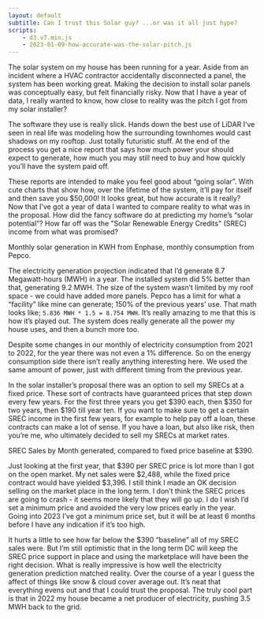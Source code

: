 ```yaml
---
layout: default
subtitle: Can I trust this Solar guy? ...or was it all just hype?
scripts: 
    - d3.v7.min.js
    - 2023-01-09-how-accurate-was-the-solar-pitch.js
---
```


The solar system on my house has been running for a year. Aside from an incident where a HVAC contractor accidentally disconnected a panel, the system has been working great. Making the decision to install solar panels was conceptually easy, but felt financially risky. Now that I have a year of data, I really wanted to know, how close to reality was the pitch I got from my solar installer?

The software they use is really slick. Hands down the best use of LiDAR I’ve seen in real life was modeling how the surrounding townhomes would cast shadows on my rooftop. Just totally futuristic stuff. At the end of the process you get a nice report that says how much power your should expect to generate, how much you may still need to buy and how quickly you’ll have the system paid off.

These reports are intended to make you feel good about “going solar”. With cute charts that show how, over the lifetime of the system, it’ll pay for itself and then save you $50,000! It looks great, but how accurate is it really? Now that I’ve got a year of data I wanted to compare reality to what was in the proposal. How did the fancy software do at predicting my home’s “solar potential”? How far off was the "Solar Renewable Energy Credits" (SREC) income from what was promised?

<div id="solar-generation"></div>
<div class="is-size-7 pb-3">Monthly solar generation in KWH from Enphase, monthly consumption from Pepco.</div>

The electricity generation projection indicated that I’d generate 8.7 Megawatt-hours (MWH) in a year. The installed system did 5% better than that, generating 9.2 MWH. The size of the system wasn’t limited by my roof space - we could have added more panels. Pepco has a limit for what a “facility” like mine can generate; 150% of the previous years’ use. That math looks like; `5.836 MWH * 1.5 = 8.754 MWH`. It’s really amazing to me that this is how it’s played out. The system does really generate all the power my house uses, and then a bunch more too.

Despite some changes in our monthly of electricity consumption from 2021 to 2022, for the year there was not even a 1% difference.  So on the energy consumption side there isn’t really anything interesting here. We used the same amount of power, just with different timing from the previous year. 

In the solar installer’s proposal there was an option to sell my SRECs at a fixed price. These sort of contracts have guaranteed prices that step down every few years. For the first three years you get $390 each, then $350 for two years, then $190 till year ten. If you want to make sure to get a certain SREC income in the first few years, for example to help pay off a loan, these contracts can make a lot of sense. If you have a loan, but also like risk, then you’re me, who ultimately decided to sell my SRECs at market rates.

<div id="srec-income"></div>
<div class="is-size-7 pb-3">SREC Sales by Month generated, compared to fixed price baseline at $390.</div>

Just looking at the first year, that $390 per SREC price is lot more than I got on the open market. My net sales were $2,488, while the fixed price contract would have yielded $3,396. I still think I made an OK decision selling on the market place in the long term. I don’t think the SREC prices are going to crash - it seems more likely that they will go up. I do I wish I’d set a minimum price and avoided the very low prices early in the year. Going into 2023 I’ve got a minimum price set, but it will be at least 6 months before I  have any indication if it’s too high. 

It hurts a little to see how far below the $390 “baseline” all of my SREC sales were. But I’m still optimistic that in the long term DC will keep the SREC price support in place and using the marketplace will have been the right decision. What is really impressive is how well the electricity generation prediction matched reality.  Over the course of a year I guess the affect of things like snow & cloud cover average out. It’s neat that everything evens out and that I could trust the proposal. The truly cool part is that in 2022 my house became a net producer of electricity, pushing 3.5 MWH back to the grid.

